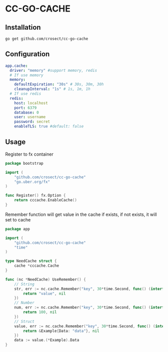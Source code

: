 # CC-GO-CACHE

## Installation

```shell
go get github.com/crosect/cc-go-cache
```

## Configuration 
```yaml
app.cache:
  driver: "memory" #support memory, redis
  # If use memory
  memory:
    defaultExpiration: "30s" # 30s, 30m, 30h 
    cleanupInterval: "1s" # 1s, 1m, 1h
  # If use redis
  redis:
    host: localhost
    port: 6379
    database: 0
    user: username
    password: secret
    enableTLS: true #default: false
```

## Usage

Register to fx container

```go
package bootstrap

import (
	"github.com/crosect/cc-go-cache"
	"go.uber.org/fx"
)

func Register() fx.Option {
	return cccache.EnableCache()
}
```

Remember function will get value in the cache if exists, if not exists, it will set to cache

```go
package app

import (
	"github.com/crosect/cc-go-cache"
	"time"
)

type NeedCache struct {
	cache *cccache.Cache
}

func (nc *NeedCache) UseRemember() {
	// String
	str, err := nc.cache.Remember("key", 30*time.Second, func() (interface{}, error) {
		return "value", nil
	})
	// Number
	num, err := nc.cache.Remember("key", 30*time.Second, func() (interface{}, error) {
		return 100, nil
	})
	// Struct
	value, err := nc.cache.Remember("key", 30*time.Second, func() (interface{}, error) {
		return &Example{Data: "data"}, nil
	})
	data := value.(*Example).Data
}
```